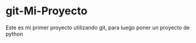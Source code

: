 # git-Mi-Proyecto
Este es mi primer proyecto utilizando git, para luego poner un proyecto de python
